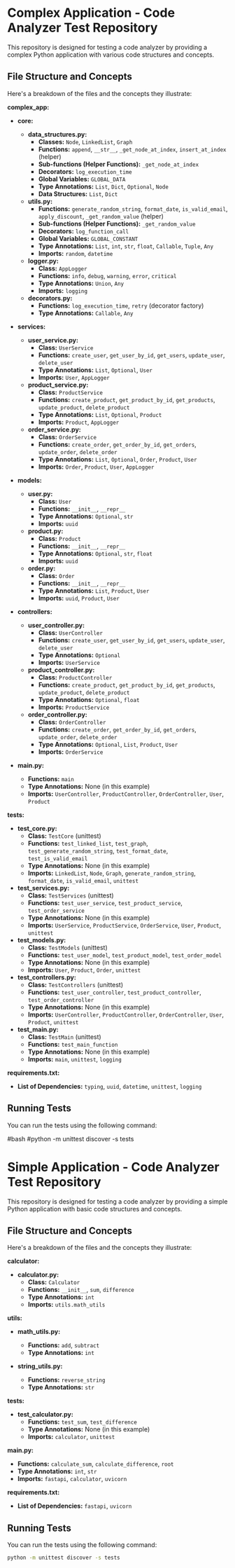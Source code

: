 # Complex Application - Code Analyzer Test Repository

This repository is designed for testing a code analyzer by providing a complex Python application with various code structures and concepts.

## File Structure and Concepts

Here's a breakdown of the files and the concepts they illustrate:

**complex_app:**

- **core:**
  - **data_structures.py:**
    - **Classes:** `Node`, `LinkedList`, `Graph`
    - **Functions:** `append`, `__str__`, `_get_node_at_index`, `insert_at_index` (helper)
    - **Sub-functions (Helper Functions):**  `_get_node_at_index`
    - **Decorators:** `log_execution_time` 
    - **Global Variables:** `GLOBAL_DATA`
    - **Type Annotations:**  `List`, `Dict`, `Optional`, `Node`
    - **Data Structures:** `List`, `Dict` 
  - **utils.py:**
    - **Functions:** `generate_random_string`, `format_date`, `is_valid_email`, `apply_discount`, `_get_random_value` (helper)
    - **Sub-functions (Helper Functions):** `_get_random_value`
    - **Decorators:** `log_function_call` 
    - **Global Variables:** `GLOBAL_CONSTANT`
    - **Type Annotations:** `List`, `int`, `str`, `float`, `Callable`, `Tuple`, `Any`
    - **Imports:** `random`, `datetime` 
  - **logger.py:**
    - **Class:** `AppLogger` 
    - **Functions:**  `info`, `debug`, `warning`, `error`, `critical`
    - **Type Annotations:** `Union`, `Any`
    - **Imports:** `logging`
  - **decorators.py:**
    - **Functions:** `log_execution_time`, `retry` (decorator factory)
    - **Type Annotations:** `Callable`, `Any`

- **services:**
  - **user_service.py:**
    - **Class:** `UserService`
    - **Functions:** `create_user`, `get_user_by_id`, `get_users`, `update_user`, `delete_user`
    - **Type Annotations:** `List`, `Optional`, `User`
    - **Imports:** `User`, `AppLogger` 
  - **product_service.py:**
    - **Class:** `ProductService`
    - **Functions:** `create_product`, `get_product_by_id`, `get_products`, `update_product`, `delete_product`
    - **Type Annotations:** `List`, `Optional`, `Product`
    - **Imports:** `Product`, `AppLogger` 
  - **order_service.py:**
    - **Class:** `OrderService`
    - **Functions:** `create_order`, `get_order_by_id`, `get_orders`, `update_order`, `delete_order`
    - **Type Annotations:** `List`, `Optional`, `Order`, `Product`, `User`
    - **Imports:** `Order`, `Product`, `User`, `AppLogger`

- **models:**
  - **user.py:**
    - **Class:** `User`
    - **Functions:** `__init__`, `__repr__`
    - **Type Annotations:** `Optional`, `str`
    - **Imports:** `uuid` 
  - **product.py:**
    - **Class:** `Product`
    - **Functions:** `__init__`, `__repr__`
    - **Type Annotations:** `Optional`, `str`, `float`
    - **Imports:** `uuid` 
  - **order.py:**
    - **Class:** `Order`
    - **Functions:** `__init__`, `__repr__`
    - **Type Annotations:** `List`, `Product`, `User`
    - **Imports:** `uuid`, `Product`, `User`

- **controllers:**
  - **user_controller.py:**
    - **Class:** `UserController`
    - **Functions:** `create_user`, `get_user_by_id`, `get_users`, `update_user`, `delete_user`
    - **Type Annotations:** `Optional`
    - **Imports:** `UserService`
  - **product_controller.py:**
    - **Class:** `ProductController`
    - **Functions:** `create_product`, `get_product_by_id`, `get_products`, `update_product`, `delete_product`
    - **Type Annotations:** `Optional`, `float`
    - **Imports:** `ProductService`
  - **order_controller.py:**
    - **Class:** `OrderController`
    - **Functions:** `create_order`, `get_order_by_id`, `get_orders`, `update_order`, `delete_order`
    - **Type Annotations:** `Optional`, `List`, `Product`, `User`
    - **Imports:** `OrderService`

- **main.py:**
  - **Functions:** `main`
  - **Type Annotations:** None (in this example)
  - **Imports:** `UserController`, `ProductController`, `OrderController`, `User`, `Product`

**tests:**

- **test_core.py:**
  - **Class:** `TestCore` (unittest)
  - **Functions:** `test_linked_list`, `test_graph`, `test_generate_random_string`, `test_format_date`, `test_is_valid_email`
  - **Type Annotations:** None (in this example)
  - **Imports:** `LinkedList`, `Node`, `Graph`, `generate_random_string`, `format_date`, `is_valid_email`, `unittest` 
- **test_services.py:**
  - **Class:** `TestServices` (unittest)
  - **Functions:** `test_user_service`, `test_product_service`, `test_order_service`
  - **Type Annotations:** None (in this example)
  - **Imports:** `UserService`, `ProductService`, `OrderService`, `User`, `Product`, `unittest`
- **test_models.py:**
  - **Class:** `TestModels` (unittest)
  - **Functions:** `test_user_model`, `test_product_model`, `test_order_model`
  - **Type Annotations:** None (in this example)
  - **Imports:** `User`, `Product`, `Order`, `unittest`
- **test_controllers.py:**
  - **Class:** `TestControllers` (unittest)
  - **Functions:** `test_user_controller`, `test_product_controller`, `test_order_controller`
  - **Type Annotations:** None (in this example)
  - **Imports:** `UserController`, `ProductController`, `OrderController`, `User`, `Product`, `unittest`
- **test_main.py:**
  - **Class:** `TestMain` (unittest)
  - **Functions:** `test_main_function`
  - **Type Annotations:** None (in this example)
  - **Imports:** `main`, `unittest`, `logging`

**requirements.txt:**

- **List of Dependencies:**  `typing`, `uuid`, `datetime`, `unittest`, `logging`

## Running Tests

You can run the tests using the following command:

#bash
#python -m unittest discover -s tests


# Simple Application - Code Analyzer Test Repository

This repository is designed for testing a code analyzer by providing a simple Python application with basic code structures and concepts.

## File Structure and Concepts

Here's a breakdown of the files and the concepts they illustrate:

**calculator:**

- **calculator.py:**
  - **Class:** `Calculator`
  - **Functions:** `__init__`, `sum`, `difference`
  - **Type Annotations:** `int` 
  - **Imports:** `utils.math_utils` 

**utils:**

- **math_utils.py:**
  - **Functions:** `add`, `subtract`
  - **Type Annotations:** `int`

- **string_utils.py:**
  - **Functions:** `reverse_string`
  - **Type Annotations:** `str`

**tests:**

- **test_calculator.py:**
  - **Functions:** `test_sum`, `test_difference`
  - **Type Annotations:** None (in this example)
  - **Imports:** `calculator`, `unittest`

**main.py:**

- **Functions:** `calculate_sum`, `calculate_difference`, `root`
- **Type Annotations:** `int`, `str`
- **Imports:** `fastapi`, `calculator`, `uvicorn`

**requirements.txt:**

- **List of Dependencies:**  `fastapi`, `uvicorn`

## Running Tests

You can run the tests using the following command:

```bash
python -m unittest discover -s tests
